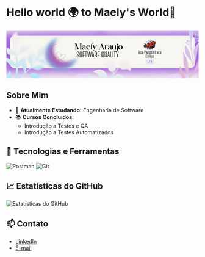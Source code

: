 # Hello world 🌍 to Maely's World🐞

![Banner](https://github.com/MaelyAraujo/MaelyAraujo/blob/main/OFBannerQA.png?raw=true)


## Sobre Mim

- 🌱 **Atualmente Estudando:** Engenharia de Software
- 📚 **Cursos Concluídos:**
  - Introdução a Testes e QA
  - Introdução a Testes Automatizados


## 🔧 Tecnologias e Ferramentas

![Postman](https://img.shields.io/badge/-Postman-FF6C37?style=flat-square&logo=Postman&logoColor=white)
![Git](https://img.shields.io/badge/-Git-F05032?style=flat-square&logo=Git&logoColor=white)


## 📈 Estatísticas do GitHub

![Estatísticas do GitHub](https://github-readme-stats.vercel.app/api?username=MaelyAraujo&show_icons=true&theme=radical)


## 📫 Contato

- [LinkedIn](https://www.linkedin.com/in/maely-ara%C3%BAjo-9a85201b0/?utm_source=share&utm_campaign=share_via&utm_content=profile&utm_medium=ios_app)
- [E-mail](mailto:maelyaraujo137@gmail.com)
